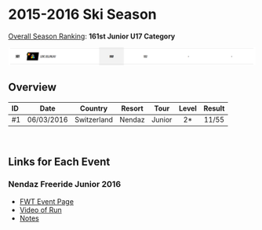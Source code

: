 # 2015-2016 Ski Season
[Overall Season Ranking](https://www.freerideworldtour.com/junior/rankings/ski-men/?region=europe-asia-oceania&season=2016): **161st Junior U17 Category**

![Ranking Board 2016](./season-ranking.png)


## Overview

| ID  |  Date      | Country     | Resort | Tour  | Level | Result |
| :-- | :---:      | :---:	 | :---:  | :---: | :---: | :---:  |
| #1  | 06/03/2016 | Switzerland | Nendaz | Junior| 2*    | 11/55  |

<br>

## Links for Each Event
### Nendaz Freeride Junior 2016

- [FWT Event Page](https://www.freerideworldtour.com/junior/events/2016-nendaz-freeride-junior/)
- [Video of Run](https://www.youtube.com/watch?v=JUA-ru_huqk)
- [Notes]()



